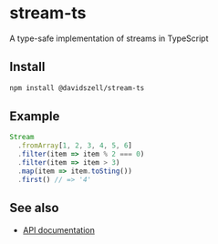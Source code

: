 # stream-ts

A type-safe implementation of streams in TypeScript 

## Install
```sh
npm install @davidszell/stream-ts
```

## Example

```js
Stream
  .fromArray[1, 2, 3, 4, 5, 6]
  .filter(item => item % 2 === 0)
  .filter(item => item > 3)
  .map(item => item.toSting())
  .first() // => '4'
```

## See also
  - [API documentation](API.md)